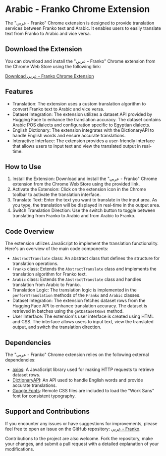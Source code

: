# Arabic - Franko Chrome Extension

The "عربي - Franko" Chrome extension is designed to provide translation services between Franko text and Arabic. It enables users to easily translate text from Franko to Arabic and vice versa.

## Download the Extension

You can download and install the "عربي - Franko" Chrome extension from the Chrome Web Store using the following link:

[Download عربي - Franko Chrome Extension](https://chrome.google.com/webstore/detail/%D8%B9%D8%B1%D8%A8%D9%8A-franko/lfnbchcibchaflinekapimhljnpkfaec)

## Features

- Translation: The extension uses a custom translation algorithm to convert Franko text to Arabic and vice versa.
- Dataset Integration: The extension utilizes a dataset API provided by Hugging Face to enhance the translation accuracy. The dataset contains Arabic POS dialects and configuration specific to Egyptian dialects.
- English Dictionary: The extension integrates with the DictionaryAPI to handle English words and ensure accurate translations.
- Interactive Interface: The extension provides a user-friendly interface that allows users to input text and view the translated output in real-time.

## How to Use

1. Install the Extension: Download and install the "عربي - Franko" Chrome extension from the Chrome Web Store using the provided link.
2. Activate the Extension: Click on the extension icon in the Chrome toolbar to activate the translation interface.
3. Translate Text: Enter the text you want to translate in the input area. As you type, the translation will be displayed in real-time in the output area.
4. Switch Translation Direction: Use the switch button to toggle between translating from Franko to Arabic and from Arabic to Franko.

## Code Overview

The extension utilizes JavaScript to implement the translation functionality. Here's an overview of the main code components:

- `AbstractTranslate` class: An abstract class that defines the structure for translation operations.
- `Franko` class: Extends the `AbstractTranslate` class and implements the translation algorithm for Franko text.
- `Arabic` class: Extends the `AbstractTranslate` class and handles translation from Arabic to Franko.
- Translation Logic: The translation logic is implemented in the `performTranslation` methods of the `Franko` and `Arabic` classes.
- Dataset Integration: The extension fetches dataset rows from the Hugging Face API to enhance translation accuracy. The dataset is retrieved in batches using the `getDatasetRows` method.
- User Interface: The extension's user interface is created using HTML and CSS. The interface allows users to input text, view the translated output, and switch the translation direction.

## Dependencies

The "عربي - Franko" Chrome extension relies on the following external dependencies:

- [axios](https://github.com/axios/axios): A JavaScript library used for making HTTP requests to retrieve dataset rows.
- [DictionaryAPI](https://dictionaryapi.dev/): An API used to handle English words and provide accurate translations.
- [Google Fonts](https://fonts.google.com/): Remote CSS files are included to load the "Work Sans" font for consistent typography.

## Support and Contributions

If you encounter any issues or have suggestions for improvements, please feel free to open an issue on the GitHub repository: [عربي - Franko](https://github.com/TheOnlyMonster/Franko-Arabic-Chrome-Extension).

Contributions to the project are also welcome. Fork the repository, make your changes, and submit a pull request with a detailed explanation of your modifications.
